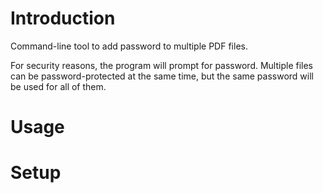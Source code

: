 # Introduction

Command-line tool to add password to multiple PDF files.

For security reasons, the program will prompt for password. Multiple
files can be password-protected at the same time, but the same password
will be used for all of them.

# Usage

# Setup
